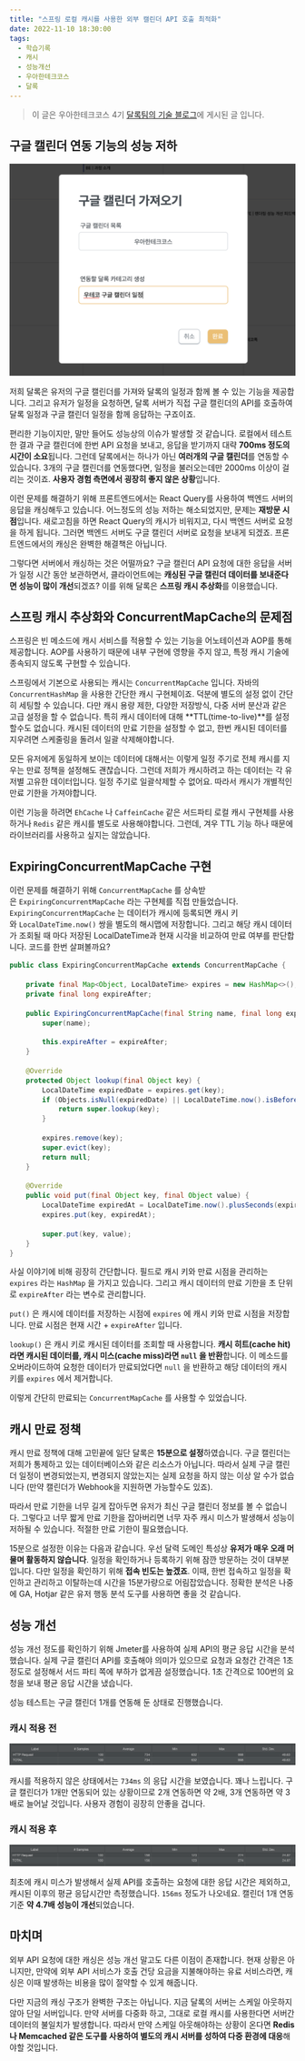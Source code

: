 ```yaml
---
title: "스프링 로컬 캐시를 사용한 외부 캘린더 API 호출 최적화"
date: 2022-11-10 18:30:00
tags:
  - 학습기록
  - 캐시
  - 성능개선
  - 우아한테크코스
  - 달록
---
```


> 이 글은 우아한테크코스 4기 [달록팀의 기술 블로그](https://dallog.github.io/optimizing-external-calendar-api-calling-with-spring-local-cache)에 게시된 글 입니다.

## 구글 캘린더 연동 기능의 성능 저하

![](./1.png)

저희 달록은 유저의 구글 캘린더를 가져와 달록의 일정과 함께 볼 수 있는 기능을 제공합니다. 그리고 유저가 일정을 요청하면, 달록 서버가 직접 구글 캘린더의 API를 호출하여 달록 일정과 구글 캘린더 일정을 함께 응답하는 구죠이죠.

편리한 기능이지만, 말만 들어도 성능상의 이슈가 발생할 것 같습니다. 로컬에서 테스트한 결과 구글 캘린더에 한번 API 요청을 보내고, 응답을 받기까지 대략 **700ms 정도의 시간이 소요**됩니다. 그런데 달록에서는 하나가 아닌 **여러개의 구글 캘린더**를 연동할 수 있습니다. 3개의 구글 캘린더를 연동했다면, 일정을 불러오는데만 2000ms 이상이 걸리는 것이죠. **사용자 경험 측면에서 굉장히 좋지 않은 상황**입니다.

이런 문제를 해결하기 위해 프론트엔드에서는 React Query를 사용하여 백엔드 서버의 응답을 캐싱해두고 있습니다. 어느정도의 성능 저하는 해소되었지만, 문제는 **재방문 시점**입니다. 새로고침을 하면 React Query의 캐시가 비워지고, 다시 백엔드 서버로 요청을 하게 됩니다. 그러면 백엔드 서버도 구글 캘린더 서버로 요청을 보내게 되겠죠. 프론트엔드에서의 캐싱은 완벽한 해결책은 아닙니다.

그렇다면 서버에서 캐싱하는 것은 어떨까요? 구글 캘린더 API 요청에 대한 응답을 서버가 일정 시간 동안 보관하면서, 클라이언트에는 **캐싱된 구글 캘린더 데이터를 보내준다면 성능이 많이 개선**되겠죠? 이를 위해 달록은 **스프링 캐시 추상화**를 이용했습니다.

## 스프링 캐시 추상화와 ConcurrentMapCache의 문제점

스프링은 빈 메소드에 캐시 서비스를 적용할 수 있는 기능을 어노테이션과 AOP를 통해 제공합니다. AOP를 사용하기 때문에 내부 구현에 영향을 주지 않고, 특정 캐시 기술에 종속되지 않도록 구현할 수 있습니다.

스프링에서 기본으로 사용되는 캐시는 `ConcurrentMapCache` 입니다. 자바의 `ConcurrentHashMap` 을 사용한 간단한 캐시 구현체이죠. 덕분에 별도의 설정 없이 간단히 세팅할 수 있습니다. 다만 캐시 용량 제한, 다양한 저장방식, 다중 서버 분산과 같은 고급 설정을 할 수 없습니다. 특히 캐시 데이터에 대해 **TTL(time-to-live)**를 설정할수도 없습니다. 캐시된 데이터의 만료 기한을 설정할 수 없고, 한번 캐시된 데이터를 지우려면 스케줄링을 돌려서 일괄 삭제해야합니다.

모든 유저에게 동일하게 보이는 데이터에 대해서는 이렇게 일정 주기로 전체 캐시를 지우는 만료 정책을 설정해도 괜찮습니다. 그런데 저희가 캐시하려고 하는 데이터는 각 유저별 고유한 데이터입니다. 일정 주기로 일괄삭제할 수 없어요. 따라서 캐시가 개별적인 만료 기한을 가져야합니다.

이런 기능을 하려면 `EhCache` 나 `CaffeinCache` 같은 서드파티 로컬 캐시 구현체를 사용하거나 `Redis` 같은 캐시를 별도로 사용해야합니다. 그런데, 겨우 TTL 기능 하나 때문에 라이브러리를 사용하고 싶지는 않았습니다.

## ExpiringConcurrentMapCache 구현

이런 문제를 해결하기 위해 `ConcurrentMapCache` 를 상속받은 `ExpiringConcurrentMapCache` 라는 구현체를 직접 만들었습니다. `ExpiringConcurrentMapCache` 는 데이터가 캐시에 등록되면 캐시 키와 `LocalDateTime.now()` 쌍을 별도의 해시맵에 저장합니다. 그리고 해당 캐시 데이터가 조회될 때 마다 저장된 LocalDateTime과 현재 시각을 비교하여 만료 여부를 판단합니다. 코드를 한번 살펴볼까요?

```java
public class ExpiringConcurrentMapCache extends ConcurrentMapCache {

    private final Map<Object, LocalDateTime> expires = new HashMap<>();
    private final long expireAfter;

    public ExpiringConcurrentMapCache(final String name, final long expireAfter) {
        super(name);

        this.expireAfter = expireAfter;
    }

    @Override
    protected Object lookup(final Object key) {
        LocalDateTime expiredDate = expires.get(key);
        if (Objects.isNull(expiredDate) || LocalDateTime.now().isBefore(expiredDate)) {
            return super.lookup(key);
        }

        expires.remove(key);
        super.evict(key);
        return null;
    }

    @Override
    public void put(final Object key, final Object value) {
        LocalDateTime expiredAt = LocalDateTime.now().plusSeconds(expireAfter);
        expires.put(key, expiredAt);

        super.put(key, value);
    }
}
```

사실 이야기에 비해 굉장히 간단합니다. 필드로 캐시 키와 만료 시점을 관리하는 `expires` 라는 `HashMap` 을 가지고 있습니다. 그리고 캐시 데이터의 만료 기한을 초 단위로 `expireAfter` 라는 변수로 관리합니다.

`put()` 은 캐시에 데이터를 저장하는 시점에 `expires` 에 캐시 키와 만료 시점을 저장합니다. 만료 시점은 현재 시간 + `expireAfter` 입니다.

`lookup()` 은 캐시 키로 캐시된 데이터를 조회할 때 사용합니다. **캐시 히트(cache hit)라면 캐시된 데이터를, 캐시 미스(cache miss)라면 `null` 을 반환**합니다. 이 메소드를 오버라이드하여 요청한 데이터가 만료되었다면 `null` 을 반환하고 해당 데이터의 캐시 키를 `expires` 에서 제거합니다.

이렇게 간단히 만료되는 `ConcurrentMapCache` 를 사용할 수 있었습니다.

## 캐시 만료 정책

캐시 만료 정책에 대해 고민끝에 일단 달록은 **15분으로 설정**하였습니다. 구글 캘린더는 저희가 통제하고 있는 데이터베이스와 같은 리소스가 아닙니다. 따라서 실제 구글 캘린더 일정이 변경되었는지, 변경되지 않았는지는 실제 요청을 하지 않는 이상 알 수가 없습니다 (만약 캘린더가 Webhook을 지원하면 가능할수도 있죠).

따라서 만료 기한을 너무 길게 잡아두면 유저가 최신 구글 캘린더 정보를 볼 수 없습니다. 그렇다고 너무 짧게 만료 기한을 잡아버리면 너무 자주 캐시 미스가 발생해서 성능이 저하될 수 있습니다. 적절한 만료 기한이 필요했습니다.

15분으로 설정한 이유는 다음과 같습니다. 우선 달력 도메인 특성상 **유저가 매우 오래 머물며 활동하지 않습니다**. 일정을 확인하거나 등록하기 위해 잠깐 방문하는 것이 대부분입니다. 다만 일정을 확인하기 위해 **접속 빈도는 높겠죠**. 이때, 한번 접속하고 일정을 확인하고 관리하고 이탈하는데 시간을 15분가량으로 어림잡았습니다. 정확한  분석은 나중에 GA, Hotjar 같은 유저 행동 분석 도구를 사용하면 좋을 것 같습니다.

## 성능 개선

성능 개선 정도를 확인하기 위해 Jmeter를 사용하여 실제 API의 평균 응답 시간을 분석했습니다. 실제 구글 캘린더 API를 호출해야 의미가 있으므로 요청과 요청간 간격은 1초정도로 설정해서 서드 파티 쪽에 부하가 없게끔 설정했습니다. 1초 간격으로 100번의 요청을 보내 평균 응답 시간을 냈습니다.

성능 테스트는 구글 캘린더 1개를 연동해 둔 상태로 진행했습니다.

### 캐시 적용 전

![](./2.png)

캐시를 적용하지 않은 상태에서는 `734ms` 의 응답 시간을 보였습니다. 꽤나 느립니다. 구글 캘린더가 1개만 연동되어 있는 상황이므로 2개 연동하면 약 2배, 3개 연동하면 약 3배로 늘어날 것입니다. 사용자 경험이 굉장히 안좋을 겁니다.

### 캐시 적용 후

![](./3.png)

최초에 캐시 미스가 발생해서 실제 API를 호출하는 요청에 대한 응답 시간은 제외하고, 캐시된 이후의 평균 응답시간만 측정했습니다. `156ms` 정도가 나오네요. 캘린더 1개 연동 기준 **약 4.7배 성능이 개선**되었습니다.

## 마치며

외부 API 요청에 대한 캐싱은 성능 개선 말고도 다른 이점이 존재합니다. 현재 상황은 아니지만, 만약에 외부 API 서비스가 호출 건당 요금을 지불해야하는 유료 서비스라면, 캐싱은 이때 발생하는 비용을 많이 절약할 수 있게 해줍니다.

다만 지금의 캐싱 구조가 완벽한 구조는 아닙니다. 지금 달록의 서버는 스케일 아웃하지 않아 단일 서버입니다. 만약 서버를 다중화 하고, 그대로 로컬 캐시를 사용한다면 서버간 데이터의 불일치가 발생합니다. 따라서 만약 스케일 아웃해야하는 상황이 온다면 **Redis나 Memcached 같은 도구를 사용하여 별도의 캐시 서버를 성하여 다중 환경에 대응**해야할 것입니다.